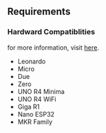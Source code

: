 ## Requirements

### Hardward Compatiblities
for more information, visit [here](https://www.arduino.cc/reference/en/language/functions/usb/keyboard/).
- Leonardo
- Micro
- Due
- Zero
- UNO R4 Minima
- UNO R4 WiFi
- Giga R1
- Nano ESP32
- MKR Family
